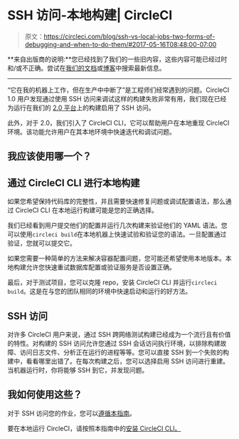 # SSH 访问-本地构建| CircleCI

> 原文：<https://circleci.com/blog/ssh-vs-local-jobs-two-forms-of-debugging-and-when-to-do-them/#2017-05-16T08:48:00-07:00>

**来自出版商的说明:**您已经找到了我们的一些旧内容，这些内容可能已经过时和/或不正确。尝试在[我们的文档](https://circleci.com/docs/)或[博客](https://circleci.com/blog/)中搜索最新信息。

* * *

“它在我的机器上工作，但在生产中中断了”是工程师们经常遇到的问题。CircleCI 1.0 用户发现通过使用 SSH 访问来调试这样的构建失败非常有用，我们现在已经为运行在我们的 [2.0 平台](https://circleci.com/docs/)上的构建启用了 SSH 访问。

此外，对于 2.0，我们引入了 CircleCI CLI，它可以帮助用户在本地重现 CircleCI 环境。该功能允许用户在其本地环境中快速迭代和调试问题。

## 我应该使用哪一个？

## 通过 CircleCI CLI 进行本地构建

如果您希望保持代码库的完整性，并且需要快速修复问题或调试配置语法，那么通过 CircleCI CLI 在本地运行构建可能是您的正确选择。

我们已经看到用户提交他们的配置并运行几次构建来验证他们的 YAML 语法。您可以使用`circleci build`在本地机器上快速试验和验证您的语法。一旦配置通过验证，您就可以提交它。

如果您需要一种简单的方法来解决容器配置问题，您可能还希望使用本地版本。本地构建允许您快速重试数据库配置或验证服务是否设置正确。

最后，对于测试项目，您可以克隆 repo，安装 CircleCI CLI 并运行`circleci build`。这是在与您的团队相同的环境中快速启动和运行的好方法。

## SSH 访问

对许多 CircleCI 用户来说，通过 SSH 跨网络测试构建已经成为一个流行且有价值的特性。对构建的 SSH 访问允许您通过 SSH 会话访问执行环境，以排除构建故障、访问日志文件、分析正在运行的进程等等。您可以直接 SSH 到一个失败的构建中，看看哪里出错了。在每次构建之后，您可以选择启用 SSH 访问进行重建。当机器运行时，你将能够 SSH 到它，并发现问题。

## 我如何使用这些？

对于 SSH 访问您的作业，您可以[遵循本指南](https://circleci.com/docs/ssh-access-jobs/)。

要在本地运行 CircleCI，请按照本指南中的[安装 CircleCI CLI。](https://circleci.com/docs/local-jobs/)
